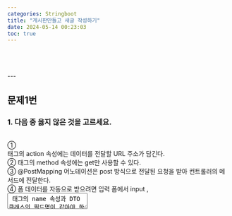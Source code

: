 ```yaml
---
categories: Stringboot
title: "게시판만들고 새글 작성하기"
date: 2024-05-14 00:23:03
toc: true
---
```


<br>
<br>
<br>
---

## 문제1번

### 1. 다음 중 옳지 않은 것을 고르세요. <br>
<br>
① <form> 태그의 action 속성에는 데이터를 전달할 URL 주소가 담긴다. <br>
② <form> 태그의 method 속성에는 get만 사용할 수 있다. <br>
③ @PostMapping 어노테이션은 post 방식으로 전달된 요청을 받아 컨트롤러의 메서드에 전달한다. <br>
④ 폼 데이터를 자동으로 받으려면 입력 폼에서 input , <textarea> 태그의 name 속성과 DTO 클래스의 필드명이 같아야 한다.
 <br>

<br>
2번 
모르겠고 실습할때  get을 쓴적이 없음
<br>


## 2번

### 2. 다음 ㉠~㉢에 들어갈 용어를 쓰세요.

( ㉠ )(이)란 JPA에서 제공하는 어노테이션으로, 이를 부여받은 클래스를 기반으로 DB 속 테이블이 생성됩니다. <br>
( ㉡ )(이)란 JPA에서 제공하는 인터페이스로, 이를 상속해 엔티티를 관리(생성, 조회, 수정, 삭제)할 수 있습니다. 해당 인터페이스는 2개의 제네릭 요소를 받습니다. 하나는 관리할 대상 엔티티의 클래스 타입이고, 또 다른 하나는 그 엔티티의 대푯값 타입입니다. <br>
( ㉢ )은/는 스프링 부트에서 제공하는 어노테이션으로, 이를 컨트롤러의 필드에 부여할 수 있습니다. 해당 어노테이션은 스프링 부트가 만들어 놓은 객체를 가져와 주입해 줍니다. <br>


> ㄱ-Entity <br>
> ㄴ-Repository <br>
> ㄷ- Autowired <br>





## 3번
### 3. 다음 ㉠~㉤에 들어갈 알맞은 용어를 찾아 쓰세요.

(  ㉠  ): DB에서 데이터를 저장하는 틀 <br>
(  ㉡  ): 테이블의 행(row)을 표현하는 또 다른 말 <br>
(  ㉢  ): 데이터의 생성/조회/수정/삭제를 뜻하는 말 <br>
(  ㉣  ): 테이블에 데이터를 생성하는 SQL 문 <br>
(  ㉤  ): 테이블에 데이터를 조회하는 SQL 문 <br>

① INSERT <br>
② 테이블 <br>
③ SELECT <br>
④ CRUD <br>
⑤ 레코드 <br>

> ㄱ - 테이블 <br>
> ㄴ - 레코드 <br>
> ㄷ - CRUD <br> 
> ㄹ - INSERT <br>
> ㅁ - SELECT <br>



 ## SELF CHECK
###  <회원 가입 페이지> 코드가 다음과 같을 때 컨트롤러, DTO, 엔티티, 리파지터리 구현하기 <br>

1. 컨트롤러: controller/MemberController.java <br>

```js
package com.example.firstproject.controller;

import com.example.firstproject.dto.MemberForm;
import com.example.firstproject.entity.Member;
import com.example.firstproject.repository.MemberRepository;
import org.springframework.beans.factory.annotation.Autowired;
import org.springframework.stereotype.Controller;
import org.springframework.web.bind.annotation.GetMapping;
import org.springframework.web.bind.annotation.PostMapping;

@Controller
public class MemberController {
    @Autowired
    private MemberRepository memberRepository;
    @GetMapping("/signup")
    public String newMemberForm(){
        return "members/new";
    }


    @PostMapping("/join")
    public String createMember(MemberForm form){
        System.out.println(form.toString());
        Member member= form.toEntity();
        System.out.println(member.toString());
        Member saved = memberRepository.save(member);
        System.out.println(saved.toString());
        return"";
    }
}

```
2. DTO: dto/MemberForm.java
```js
package com.example.firstproject.dto;

import com.example.firstproject.entity.Member;

public class MemberForm{
    private String email;
    private String password;

    public MemberForm(String email, String password) {
        this.email = email;
        this.password = password;
    }

    @Override
    public String toString() {
        return "MemberForm{" +
                "email='" + email + '\'' +
                ", password='" + password + '\'' +
                '}';
    }

    public Member toEntity() {
        return new Member (null,email,password);
    }
}
```

<br>
<br>
<br>

3. 엔티티: entity/Member.java <br>
<br>
<br>
```js
package com.example.firstproject.entity;

import jakarta.persistence.Column;
import jakarta.persistence.Entity;
import jakarta.persistence.GeneratedValue;
import jakarta.persistence.Id;

@Entity
public class Member {

    @Id
    @GeneratedValue
    private Long id;
    @Column
    private String email;

    @Column
    private String password;
    public Member(Long id, String email, String password) {
        this.id = id;
        this.email = email;
        this.password = password;
    }

    @Override
    public String toString() {
        return "Member{" +
                "id=" + id +
                ", title='" + email + '\'' +
                ", content='" + password + '\'' +
                '}';
    }
}

```
<br>
<br>
<br>

4. 리파지터리: repository/MemberRepository.java <br>

<br>
<br>

```js
package com.example.firstproject.repository;

import com.example.firstproject.entity.Member;
import org.springframework.data.repository.CrudRepository;

public interface MemberRepository extends CrudRepository<Member,Long> {
}

```
<br>
<br>

